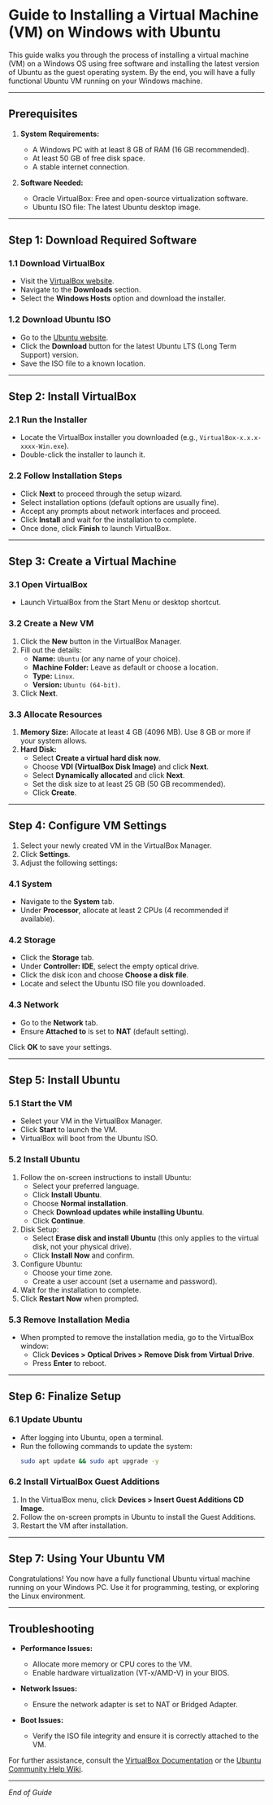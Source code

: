 # Guide to Installing a Virtual Machine (VM) on Windows with Ubuntu

This guide walks you through the process of installing a virtual machine (VM) on a Windows OS using free software and installing the latest version of Ubuntu as the guest operating system. By the end, you will have a fully functional Ubuntu VM running on your Windows machine.

---

## Prerequisites

1. **System Requirements:**
   - A Windows PC with at least 8 GB of RAM (16 GB recommended).
   - At least 50 GB of free disk space.
   - A stable internet connection.

2. **Software Needed:**
   - Oracle VirtualBox: Free and open-source virtualization software.
   - Ubuntu ISO file: The latest Ubuntu desktop image.

---

## Step 1: Download Required Software

### 1.1 Download VirtualBox
- Visit the [VirtualBox website](https://www.virtualbox.org/).
- Navigate to the **Downloads** section.
- Select the **Windows Hosts** option and download the installer.

### 1.2 Download Ubuntu ISO
- Go to the [Ubuntu website](https://ubuntu.com/download/desktop).
- Click the **Download** button for the latest Ubuntu LTS (Long Term Support) version.
- Save the ISO file to a known location.

---

## Step 2: Install VirtualBox

### 2.1 Run the Installer
- Locate the VirtualBox installer you downloaded (e.g., `VirtualBox-x.x.x-xxxx-Win.exe`).
- Double-click the installer to launch it.

### 2.2 Follow Installation Steps
- Click **Next** to proceed through the setup wizard.
- Select installation options (default options are usually fine).
- Accept any prompts about network interfaces and proceed.
- Click **Install** and wait for the installation to complete.
- Once done, click **Finish** to launch VirtualBox.

---

## Step 3: Create a Virtual Machine

### 3.1 Open VirtualBox
- Launch VirtualBox from the Start Menu or desktop shortcut.

### 3.2 Create a New VM
1. Click the **New** button in the VirtualBox Manager.
2. Fill out the details:
   - **Name:** `Ubuntu` (or any name of your choice).
   - **Machine Folder:** Leave as default or choose a location.
   - **Type:** `Linux`.
   - **Version:** `Ubuntu (64-bit)`.
3. Click **Next**.

### 3.3 Allocate Resources
1. **Memory Size:** Allocate at least 4 GB (4096 MB). Use 8 GB or more if your system allows.
2. **Hard Disk:**
   - Select **Create a virtual hard disk now**.
   - Choose **VDI (VirtualBox Disk Image)** and click **Next**.
   - Select **Dynamically allocated** and click **Next**.
   - Set the disk size to at least 25 GB (50 GB recommended).
   - Click **Create**.

---

## Step 4: Configure VM Settings

1. Select your newly created VM in the VirtualBox Manager.
2. Click **Settings**.
3. Adjust the following settings:

### 4.1 System
- Navigate to the **System** tab.
- Under **Processor**, allocate at least 2 CPUs (4 recommended if available).

### 4.2 Storage
- Click the **Storage** tab.
- Under **Controller: IDE**, select the empty optical drive.
- Click the disk icon and choose **Choose a disk file**.
- Locate and select the Ubuntu ISO file you downloaded.

### 4.3 Network
- Go to the **Network** tab.
- Ensure **Attached to** is set to **NAT** (default setting).

Click **OK** to save your settings.

---

## Step 5: Install Ubuntu

### 5.1 Start the VM
- Select your VM in the VirtualBox Manager.
- Click **Start** to launch the VM.
- VirtualBox will boot from the Ubuntu ISO.

### 5.2 Install Ubuntu
1. Follow the on-screen instructions to install Ubuntu:
   - Select your preferred language.
   - Click **Install Ubuntu**.
   - Choose **Normal installation**.
   - Check **Download updates while installing Ubuntu**.
   - Click **Continue**.
2. Disk Setup:
   - Select **Erase disk and install Ubuntu** (this only applies to the virtual disk, not your physical drive).
   - Click **Install Now** and confirm.
3. Configure Ubuntu:
   - Choose your time zone.
   - Create a user account (set a username and password).
4. Wait for the installation to complete.
5. Click **Restart Now** when prompted.

### 5.3 Remove Installation Media
- When prompted to remove the installation media, go to the VirtualBox window:
  - Click **Devices > Optical Drives > Remove Disk from Virtual Drive**.
  - Press **Enter** to reboot.

---

## Step 6: Finalize Setup

### 6.1 Update Ubuntu
- After logging into Ubuntu, open a terminal.
- Run the following commands to update the system:
  ```bash
  sudo apt update && sudo apt upgrade -y
  ```

### 6.2 Install VirtualBox Guest Additions
1. In the VirtualBox menu, click **Devices > Insert Guest Additions CD Image**.
2. Follow the on-screen prompts in Ubuntu to install the Guest Additions.
3. Restart the VM after installation.

---

## Step 7: Using Your Ubuntu VM

Congratulations! You now have a fully functional Ubuntu virtual machine running on your Windows PC. Use it for programming, testing, or exploring the Linux environment.

---

## Troubleshooting

- **Performance Issues:**
  - Allocate more memory or CPU cores to the VM.
  - Enable hardware virtualization (VT-x/AMD-V) in your BIOS.

- **Network Issues:**
  - Ensure the network adapter is set to NAT or Bridged Adapter.

- **Boot Issues:**
  - Verify the ISO file integrity and ensure it is correctly attached to the VM.

For further assistance, consult the [VirtualBox Documentation](https://www.virtualbox.org/wiki/Documentation) or the [Ubuntu Community Help Wiki](https://help.ubuntu.com/community).

---

*End of Guide*

